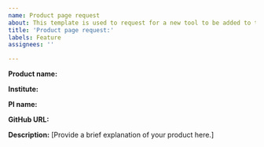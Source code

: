 ```yaml
---
name: Product page request
about: This template is used to request for a new tool to be added to the Products tab.
title: 'Product page request:'
labels: Feature
assignees: ''

---
```


**Product name:**

**Institute:**

**PI name:**

**GitHub URL:**

**Description:**
[Provide a brief explanation of your product here.]
